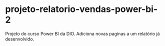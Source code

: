 # projeto-relatorio-vendas-power-bi-2
Projeto do curso Power BI da DIO. Adiciona novas paginas a um relatório já desenvolvido.
